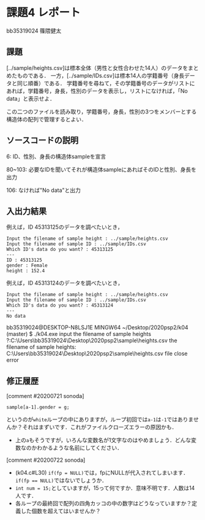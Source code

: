 # 課題4 レポート

bb35319024 篠隈健太

## 課題

[../sample/heights.csv]は標本全体（男性と女性合わせた14人）のデータをまとめたものである．
一方，[../sample/IDs.csv]は標本14人の学籍番号（身長データと同じ順番）である．
学籍番号を尋ねて，その学籍番号のデータがリストにあれば，学籍番号，身長，性別のデータを表示し，リストになければ，「No data」と表示せよ．

この二つのファイルを読み取り，学籍番号，身長，性別の3つをメンバーとする構造体の配列で管理するとよい．

## ソースコードの説明

6: ID、性別、身長の構造体sampleを宣言

80~103: 必要なIDを聞いてそれが構造体sampleにあればそのIDと性別、身長を出力

106: なければ"No data"と出力

## 入出力結果

例えば，ID 45313125のデータを調べたいとき，

```
Input the filename of sample height : ../sample/heights.csv
Input the filename of sample ID : ../sample/IDs.csv
Which ID's data do you want? : 45313125
---
ID : 45313125
gender : Female
height : 152.4
```

例えば，ID 45313124のデータを調べたいとき，

```
Input the filename of sample height : ../sample/heights.csv
Input the filename of sample ID : ../sample/IDs.csv
Which ID's data do you want? : 45313124
---
No data
```
bb35319024@DESKTOP-N8LSJ1E MINGW64 ~/Desktop/2020psp2/k04 (master)
$ ./k04.exe
input the filename of sample heights ?:C:\Users\bb35319024\Desktop\2020psp2\sample\heights.csv
the filename of sample heights: C:\Users\bb35319024\Desktop\2020psp2\sample\heights.csv
file close error

## 修正履歴

[comment #20200721 sonoda]

```
sample[a-1].gender = g;
```

というのが`white`ループの中にありますが，ループ初回では`a-1`は`-1`ではありませんか？それはまずいです．これがファイルクローズエラーの原因かも．

- 上の`a`もそうですが，いろんな変数名が1文字なのはやめましょう．どんな変数なのかわかるような名前にしてください．

[comment #20200722 sonoda]
- (k04.c#L30) `if(fp = NULL)`では，fpにNULLが代入されてしまいます．`if(fp == NULL)`ではないでしょうか．
- `int num = 15;`としていますが，15って何ですか．意味不明です．人数は14人です．
- 各ループの最終回で配列の四角カッコの中の数字はどうなっていますか？定義した個数を超えてはいませんか？
